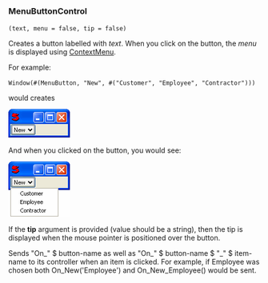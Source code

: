 ### MenuButtonControl

``` suneido
(text, menu = false, tip = false)
```

Creates a button labelled with *text*.  When you click on the button, the *menu* is displayed using [ContextMenu](<ContextMenu/ContextMenu.md>).

For example:

``` suneido
Window(#(MenuButton, "New", #("Customer", "Employee", "Contractor")))
```

would creates

![](<../../res/menu_button.gif>)

And when you clicked on the button, you would see:

![](<../../res/menu_button_list.gif>)

If the **tip** argument is provided (value should be a string), then the tip is displayed when the mouse pointer is positioned over the button.

Sends "On_" $ button-name as well as "On_" $ button-name $ "_" $ item-name to its controller when an item is clicked. For example, if Employee was chosen both On_New('Employee') and On_New_Employee() would be sent.